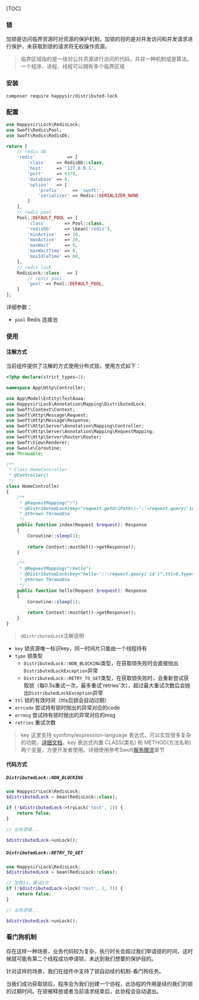 [TOC]
### 锁
加锁是访问临界资源时对资源的保护机制，加锁的目的是对并发访问和并发请求进行保护，未获取到锁的请求将无权操作资源。
> 临界区域指的是一块对公共资源进行访问的代码，并非一种机制或是算法。一个程序、进程、线程可以拥有多个临界区域

### 安装
```shell
composer require happysir/distributed-lock
```

### 配置
```php
use Happysir\Lock\RedisLock;
use Swoft\Redis\Pool;
use Swoft\Redis\RedisDb;

return [
    // redis db
    'redis'            => [
        'class'    => RedisDb::class,
        'host'     => '127.0.0.1',
        'port'     => 6379,
        'database' => 0,
        'option'   => [
            'prefix'     => 'swoft:',
            'serializer' => Redis::SERIALIZER_NONE
        ]
    ],
    // redis pool
    Pool::DEFAULT_POOL => [
        'class'       => Pool::class,
        'redisDb'     => \bean('redis'),
        'minActive'   => 10,
        'maxActive'   => 20,
        'maxWait'     => 0,
        'maxWaitTime' => 0,
        'maxIdleTime' => 60,
    ],
    // redis lock
    RedisLock::class   => [
        // redis pool
        'pool' => Pool::DEFAULT_POOL,
    ]
];
```

详细参数：
- `pool` Redis 连接池 

### 使用
#### 注解方式
当前组件提供了注解的方式使用分布式锁，使用方式如下：
```php
<?php declare(strict_types=1);

namespace App\Http\Controller;

use App\Model\Entity\TestAaaa;
use Happysir\Lock\Annotation\Mapping\DistributedLock;
use Swoft\Context\Context;
use Swoft\Http\Message\Request;
use Swoft\Http\Message\Response;
use Swoft\Http\Server\Annotation\Mapping\Controller;
use Swoft\Http\Server\Annotation\Mapping\RequestMapping;
use Swoft\Http\Server\Router\Router;
use Swoft\View\Renderer;
use Swoole\Coroutine;
use Throwable;

/**
 * Class HomeController
 * @Controller()
 */
class HomeController
{
    /**
     * @RequestMapping("/")
     * @DistributedLock(key="request.getUriPath()~':'~request.query('id')",ttl=6,type=DistributedLock::RETRY_TO_GET)
     * @throws Throwable
     */
    public function index(Request $request): Response
    {
        Coroutine::sleep(1);
        
        return Context::mustGet()->getResponse();
    }

    /**
     * @RequestMapping("/hello")
     * @DistributedLock(key="hello~':'~request.query('id')",ttl=6,type=DistributedLock::NON_BLOCKING)
     * @throws Throwable
     */
    public function hello(Request $request): Response
    {
        Coroutine::sleep(1);
        
        return Context::mustGet()->getResponse();
    }
}
````

> `@DistributedLock`注解说明

- `key` 锁资源唯一标识key，同一时间片只能由一个线程持有
- `type` 锁类型 
    - `DistributedLock::NON_BLOCKING`类型，在获取锁失败时会直接抛出`DistributedLockException`异常
    - `DistributedLock::RETRY_TO_GET`类型，在获取锁失败时，会重新尝试获取锁（每0.5s重试一次，最多重试'retries'次），超过最大重试次数后会抛出`DistributedLockException`异常
- `ttl` 锁的有效时间（ttls后锁会自动过期）
- `errcode` 尝试持有锁时抛出的异常对应的code
- `errmsg` 尝试持有锁时抛出的异常对应的msg
- `retries` 重试次数

> key 这里支持 symfony/expression-language 表达式，可以实现很多复杂的功能，[详细文档](http://www.symfonychina.com/doc/current/components/expression_language/syntax.html)。key 表达式内置 CLASS(类名) 和 METHOD(方法名称) 两个变量，方便开发者使用。详细使用参考Swoft[服务限流](https://www.swoft.org/docs/2.x/zh-CN/ms/govern/limiter.html#%E4%BD%BF%E7%94%A8)章节

#### 代码方式
##### `DistributedLock::NON_BLOCKING`
```php
use Happysir\Lock\RedisLock;
$distributedLock = bean(RedisLock::class);

if (!$distributedLock->tryLock('test', 1)) {
    return false;
}

// 业务逻辑...

$distributedLock->unLock();
```
##### `DistributedLock::RETRY_TO_GET`
```php
use Happysir\Lock\RedisLock;
$distributedLock = bean(RedisLock::class);

// 加锁1s，重试3次
if (!$distributedLock->lock('test', 1, 3)) {
    return false;
}

// 业务逻辑...

$distributedLock->unLock();
```

### 看门狗机制
存在这样一种场景，业务代码较为复杂，执行时长会超过我们申请锁的时间，这时候就可能有第二个线程成功申请锁，未达到我们想要的保护目的。

针对这样的场景，我们在组件中支持了锁自动续约机制-看门狗任务。

当我们成功获取锁后，程序会为我们创建一个协程，此协程的作用是续约我们的锁的过期时间。在锁被释放或者当前请求结束后，此协程会自动退出。
